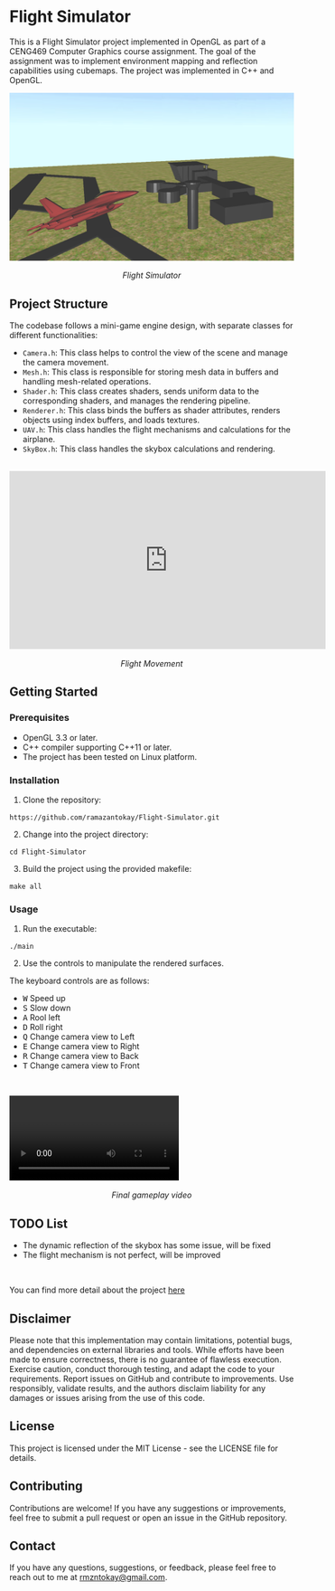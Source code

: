 # Flight Simulator

This is a Flight Simulator project implemented in OpenGL as part of a CENG469 Computer Graphics course assignment. The goal of the assignment was to implement environment mapping and reflection capabilities using cubemaps. The project was implemented in C++ and OpenGL. 

![Flight Simulator](assets/flight_sim.png)
<p align="center">
 <i>Flight Simulator </i>
</p>


## Project Structure
The codebase follows a mini-game engine design, with separate classes for different functionalities:

- `Camera.h`: This class helps to control the view of the scene and manage the camera movement.
- `Mesh.h`: This class is responsible for storing mesh data in buffers and handling mesh-related operations.
- `Shader.h`: This class creates shaders, sends uniform data to the corresponding shaders, and manages the rendering pipeline.
- `Renderer.h`: This class binds the buffers as shader attributes, renders objects using index buffers, and loads textures.
- `UAV.h`: This class handles the flight mechanisms and calculations for the airplane.
- `SkyBox.h`: This class handles the skybox calculations and rendering.

<br>
<div>
<iframe width="560" height="315" src="https://www.youtube.com/embed/OKbDCEzYWMI" title="YouTube video player" frameborder="0" allow="accelerometer; autoplay; clipboard-write; encrypted-media; gyroscope; picture-in-picture; web-share" allowfullscreen></iframe>
</div>
<p align="center">
 <i>Flight Movement
 </i>
</p>

## Getting Started

### Prerequisites

- OpenGL 3.3 or later.
- C++ compiler supporting C++11 or later.
- The project has been tested on Linux platform.

### Installation

1. Clone the repository:
```
https://github.com/ramazantokay/Flight-Simulator.git
```

2. Change into the project directory:
```
cd Flight-Simulator
```

3. Build the project using the provided makefile:

```
make all
```

### Usage

1. Run the executable:

```
./main 
```

2. Use the controls to manipulate the rendered surfaces. 

The keyboard controls are as follows:
  * <kbd>W</kbd> Speed up
  * <kbd>S</kbd> Slow down
  * <kbd>A</kbd> Rool left
  * <kbd>D</kbd> Roll right
  * <kbd>Q</kbd> Change camera view to Left
  * <kbd>E</kbd> Change camera view to Right
  * <kbd>R</kbd> Change camera view to Back
  * <kbd>T</kbd> Change camera view to Front
  
<br>

<video src='/assets/9c33d46f49191f57.mp4' controls title="Final gameplay video"></video>
<p align="center">
 <i>Final gameplay video
 </i>
</p>

## TODO List
- The dynamic reflection of the skybox has some issue, will be fixed
- The flight mechanism is not perfect, will be improved

<br>

You can find more detail about the project [here](https://ramazantokay.blogspot.com/2023/05/computer-graphics-ii-hw-2-dynamic-cube.html)

## Disclaimer
Please note that this implementation may contain limitations, potential bugs, and dependencies on external libraries and tools. While efforts have been made to ensure correctness, there is no guarantee of flawless execution. Exercise caution, conduct thorough testing, and adapt the code to your requirements. Report issues on GitHub and contribute to improvements. Use responsibly, validate results, and the authors disclaim liability for any damages or issues arising from the use of this code.

## License
This project is licensed under the MIT License - see the LICENSE file for details.

## Contributing

Contributions are welcome! If you have any suggestions or improvements, feel free to submit a pull request or open an issue in the GitHub repository.

## Contact

If you have any questions, suggestions, or feedback, please feel free to reach out to me at [rmzntokay@gmail.com](mailto:rmzntokay@gmail.com).
